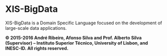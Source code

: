 # XIS-BigData
XIS-BigData is a Domain Specific Language focused on the development of large-scale data applications.

**© 2015-2016 André Ribeiro, Afonso Silva and Prof. Alberto Silva (Supervisor) – Instituto Superior Técnico, University of Lisbon, and INESC-ID. All rights reserved.**
